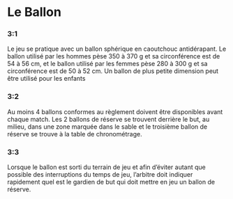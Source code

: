 # Le Ballon

### 3:1
Le jeu se pratique avec un ballon sphérique en caoutchouc antidérapant. Le ballon utilisé par les
hommes pèse 350 à 370 g et sa circonférence est de 54 à 56 cm, et le ballon utilisé par les femmes
pèse 280 à 300 g et sa circonférence est de 50 à 52 cm. Un ballon de plus petite dimension peut
être utilisé pour les enfants

### 3:2 
Au moins 4 ballons conformes au règlement doivent être disponibles avant chaque match. Les 2
ballons de réserve se trouvent derrière le but, au milieu, dans une zone marquée dans le sable et
le troisième ballon de réserve se trouve à la table de chronométrage.

### 3:3 
Lorsque le ballon est sorti du terrain de jeu et afin d’éviter autant que possible des interruptions du
temps de jeu, l’arbitre doit indiquer rapidement quel est le gardien de but qui doit mettre en jeu un
ballon de réserve.
